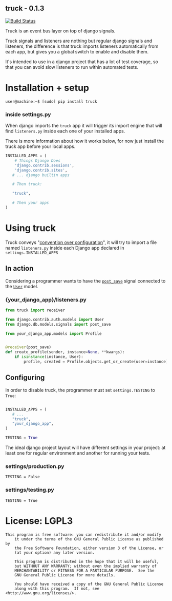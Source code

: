 ## truck - 0.1.3

[![Build Status](https://secure.travis-ci.org/Yipit/truck.png)](http://travis-ci.org/Yipit/truck)

Truck is an event bus layer on top of django signals.

Truck signals and listeners are nothing but regular django signals and
listeners, the difference is that truck imports listeners
automatically from each app, but gives you a global switch to enable
and disable them.

It's intended to use in a django project that has a lot of test
coverage, so that you can avoid slow listeners to run within automated
tests.


# Installation + setup

    user@machine:~$ [sudo] pip install truck


### inside settings.py

When django imports the `truck` app it will trigger its import engine
that will find `listeners.py` inside each one of your installed apps.

There is more information about how it works below, for now just
install the truck app before your local apps.

```python
INSTALLED_APPS = (
    # Things Django Does
    'django.contrib.sessions',
    'django.contrib.sites',
   # ... django builtin apps

   # Then truck:

   "truck",

   # Then your apps
)
```

# Using truck

Truck conveys
"[convention over configuration](http://en.wikipedia.org/wiki/Convention_over_configuration)",
it will try to import a file named `listeners.py` inside each Django
app declared in `settings.INSTALLED_APPS`

## In action

Considering a programmer wants to have the [`post_save`](https://docs.djangoproject.com/en/dev/ref/signals/#post-save) signal connected to the [`User`](https://docs.djangoproject.com/en/dev/topics/auth/#django.contrib.auth.models.User) model.

### {your_django_app}/listeners.py

```python
from truck import receiver

from django.contrib.auth.models import User
from django.db.models.signals import post_save

from your_django_app.models import Profile


@receiver(post_save)
def create_profile(sender, instance=None, **kwargs):
    if isinstance(instance, User):
        profile, created = Profile.objects.get_or_create(user=instance)

```

## Configuring

In order to disable truck, the programmer must set `settings.TESTING` to `True`:

```python

INSTALLED_APPS = (
   # ...
   "truck",
   "your_django_app",
)

TESTING = True
```

The ideal django project layout will have different settings in your
project: at least one for regular environment and another for running
your tests.

### settings/production.py

    TESTING = False

### settings/testing.py

    TESTING = True


# License: LGPL3

    This program is free software: you can redistribute it and/or modify
        it under the terms of the GNU General Public License as published by
        the Free Software Foundation, either version 3 of the License, or
        (at your option) any later version.

        This program is distributed in the hope that it will be useful,
        but WITHOUT ANY WARRANTY; without even the implied warranty of
        MERCHANTABILITY or FITNESS FOR A PARTICULAR PURPOSE.  See the
        GNU General Public License for more details.

        You should have received a copy of the GNU General Public License
        along with this program.  If not, see <http://www.gnu.org/licenses/>.
